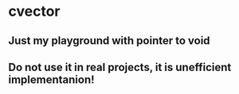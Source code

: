 # cvector

## Just my playground with pointer to void


## Do not use it in real projects, it is unefficient implementanion!
